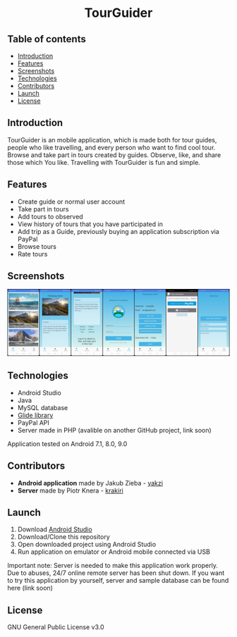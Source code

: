 <h1 align="center">
 <strong>TourGuider</strong>
<br/>
</h1>


## Table of contents
* [Introduction](#introduction)
* [Features](#features)
* [Screenshots](#screenshots)
* [Technologies](#technologies)
* [Contributors](#contributors)
* [Launch](#launch)
* [License](#license)

## Introduction
TourGuider is an mobile application, which is made both for tour guides, people who like travelling, and every person who want to find cool tour.
Browse and take part in tours created by guides. Observe, like, and share those which You like. Travelling with TourGuider is fun and simple. 

## Features
* Create guide or normal user account
* Take part in tours
* Add tours to observed
* View history of tours that you have participated in
* Add trip as a Guide, previously buying an application subscription via PayPal
* Browse tours
* Rate tours

## Screenshots
<p align="center">
 <img src="./Screenshots/tourguider.jpg" alt="Screenshot form TourGuider application"/>
</p>

## Technologies
* Android Studio
* Java 
* MySQL database
* [Glide library](https://github.com/bumptech/glide)
* PayPal API 
* Server made in PHP (avalible on another GitHub project, link soon)

Application tested on Android 7.1, 8.0, 9.0

## Contributors
* **Android application** made by Jakub Zieba - [yakzi](https://github.com/yakzi)
* **Server** made by Piotr Knera - [krakiri](https://github.com/krakiri)

## Launch
1. Download [Android Studio](https://developer.android.com/studio)
2. Download/Clone this repository 
3. Open downloaded project using Android Studio
4. Run application on emulator or Android mobile connected via USB

Important note: Server is needed to make this application work properly. Due to abuses, 24/7 online remote server has been shut down. 
If you want to try this application by yourself, server and sample database can be found here (link soon)

## License
GNU General Public License v3.0
